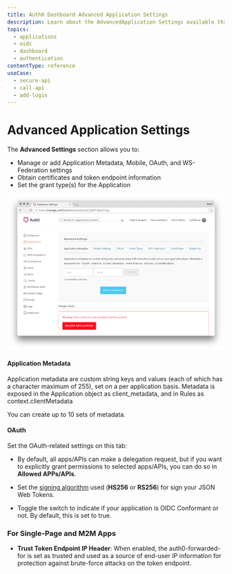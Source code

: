 ```yaml
---
title: Auth0 Dashboard Advanced Application Settings
description: Learn about the AdvancedApplication Settings available through the Auth0 Dashboard.
topics:
  - applications
  - oidc
  - dashboard
  - authentication
contentType: reference
useCase:
  - secure-api
  - call-api
  - add-login
---
```


# Advanced Application Settings

The **Advanced Settings** section allows you to:

* Manage or add Application Metadata, Mobile, OAuth, and WS-Federation settings 
* Obtain certificates and token endpoint information
* Set the grant type(s) for the Application

![Advanced Application Settings Page](/media/articles/applications/advanced-settings.png)

#### Application Metadata

Application metadata are custom string keys and values (each of which has a character maximum of 255), set on a per application basis. Metadata is exposed in the Application object as client_metadata, and in Rules as context.clientMetadata

You can create up to 10 sets of metadata.

#### OAuth

Set the OAuth-related settings on this tab:

* By default, all apps/APIs can make a delegation request, but if you want to explicitly grant permissions to selected apps/APIs, you can do so in **Allowed APPs/APIs**.

* Set the [signing algorithm](/concepts/signing-algorithms) used (**HS256** or **RS256**) for sign your JSON Web Tokens.

* Toggle the switch to indicate if your application is OIDC Conformant or not. By default, this is set to true.



### For Single-Page and M2M Apps

- **Trust Token Endpoint IP Header**: When enabled, the auth0-forwarded-for is set as trusted and used as a source of end-user IP information for protection against brute-force attacks on the token endpoint.

